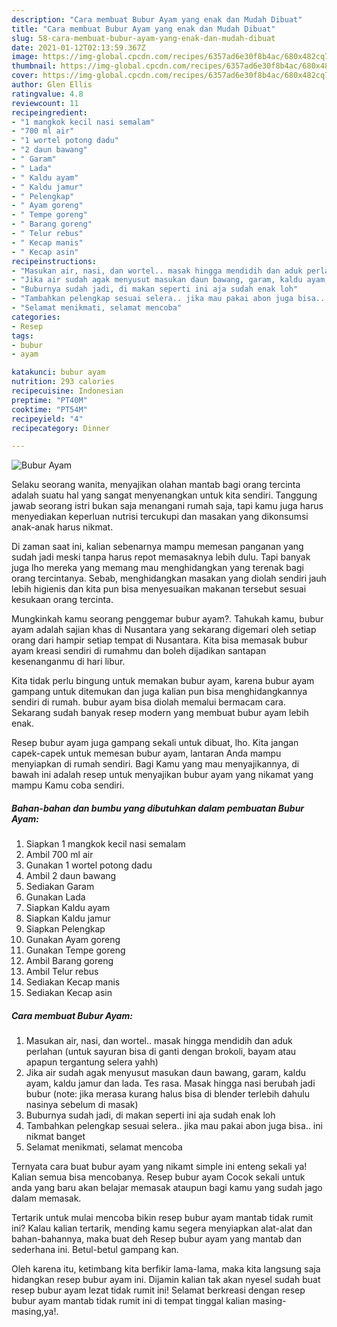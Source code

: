 ```yaml
---
description: "Cara membuat Bubur Ayam yang enak dan Mudah Dibuat"
title: "Cara membuat Bubur Ayam yang enak dan Mudah Dibuat"
slug: 58-cara-membuat-bubur-ayam-yang-enak-dan-mudah-dibuat
date: 2021-01-12T02:13:59.367Z
image: https://img-global.cpcdn.com/recipes/6357ad6e30f8b4ac/680x482cq70/bubur-ayam-foto-resep-utama.jpg
thumbnail: https://img-global.cpcdn.com/recipes/6357ad6e30f8b4ac/680x482cq70/bubur-ayam-foto-resep-utama.jpg
cover: https://img-global.cpcdn.com/recipes/6357ad6e30f8b4ac/680x482cq70/bubur-ayam-foto-resep-utama.jpg
author: Glen Ellis
ratingvalue: 4.8
reviewcount: 11
recipeingredient:
- "1 mangkok kecil nasi semalam"
- "700 ml air"
- "1 wortel potong dadu"
- "2 daun bawang"
- " Garam"
- " Lada"
- " Kaldu ayam"
- " Kaldu jamur"
- " Pelengkap"
- " Ayam goreng"
- " Tempe goreng"
- " Barang goreng"
- " Telur rebus"
- " Kecap manis"
- " Kecap asin"
recipeinstructions:
- "Masukan air, nasi, dan wortel.. masak hingga mendidih dan aduk perlahan (untuk sayuran bisa di ganti dengan brokoli, bayam atau apapun tergantung selera yahh)"
- "Jika air sudah agak menyusut masukan daun bawang, garam, kaldu ayam, kaldu jamur dan lada. Tes rasa. Masak hingga nasi berubah jadi bubur (note: jika merasa kurang halus bisa di blender terlebih dahulu nasinya sebelum di masak)"
- "Buburnya sudah jadi, di makan seperti ini aja sudah enak loh"
- "Tambahkan pelengkap sesuai selera.. jika mau pakai abon juga bisa.. ini nikmat banget"
- "Selamat menikmati, selamat mencoba"
categories:
- Resep
tags:
- bubur
- ayam

katakunci: bubur ayam 
nutrition: 293 calories
recipecuisine: Indonesian
preptime: "PT40M"
cooktime: "PT54M"
recipeyield: "4"
recipecategory: Dinner

---
```



![Bubur Ayam](https://img-global.cpcdn.com/recipes/6357ad6e30f8b4ac/680x482cq70/bubur-ayam-foto-resep-utama.jpg)

Selaku seorang wanita, menyajikan olahan mantab bagi orang tercinta adalah suatu hal yang sangat menyenangkan untuk kita sendiri. Tanggung jawab seorang istri bukan saja menangani rumah saja, tapi kamu juga harus menyediakan keperluan nutrisi tercukupi dan masakan yang dikonsumsi anak-anak harus nikmat.

Di zaman  saat ini, kalian sebenarnya mampu memesan panganan yang sudah jadi meski tanpa harus repot memasaknya lebih dulu. Tapi banyak juga lho mereka yang memang mau menghidangkan yang terenak bagi orang tercintanya. Sebab, menghidangkan masakan yang diolah sendiri jauh lebih higienis dan kita pun bisa menyesuaikan makanan tersebut sesuai kesukaan orang tercinta. 



Mungkinkah kamu seorang penggemar bubur ayam?. Tahukah kamu, bubur ayam adalah sajian khas di Nusantara yang sekarang digemari oleh setiap orang dari hampir setiap tempat di Nusantara. Kita bisa memasak bubur ayam kreasi sendiri di rumahmu dan boleh dijadikan santapan kesenanganmu di hari libur.

Kita tidak perlu bingung untuk memakan bubur ayam, karena bubur ayam gampang untuk ditemukan dan juga kalian pun bisa menghidangkannya sendiri di rumah. bubur ayam bisa diolah memalui bermacam cara. Sekarang sudah banyak resep modern yang membuat bubur ayam lebih enak.

Resep bubur ayam juga gampang sekali untuk dibuat, lho. Kita jangan capek-capek untuk memesan bubur ayam, lantaran Anda mampu menyiapkan di rumah sendiri. Bagi Kamu yang mau menyajikannya, di bawah ini adalah resep untuk menyajikan bubur ayam yang nikamat yang mampu Kamu coba sendiri.

<!--inarticleads1-->

##### Bahan-bahan dan bumbu yang dibutuhkan dalam pembuatan Bubur Ayam:

1. Siapkan 1 mangkok kecil nasi semalam
1. Ambil 700 ml air
1. Gunakan 1 wortel potong dadu
1. Ambil 2 daun bawang
1. Sediakan  Garam
1. Gunakan  Lada
1. Siapkan  Kaldu ayam
1. Siapkan  Kaldu jamur
1. Siapkan  Pelengkap
1. Gunakan  Ayam goreng
1. Gunakan  Tempe goreng
1. Ambil  Barang goreng
1. Ambil  Telur rebus
1. Sediakan  Kecap manis
1. Sediakan  Kecap asin




<!--inarticleads2-->

##### Cara membuat Bubur Ayam:

1. Masukan air, nasi, dan wortel.. masak hingga mendidih dan aduk perlahan (untuk sayuran bisa di ganti dengan brokoli, bayam atau apapun tergantung selera yahh)
1. Jika air sudah agak menyusut masukan daun bawang, garam, kaldu ayam, kaldu jamur dan lada. Tes rasa. Masak hingga nasi berubah jadi bubur (note: jika merasa kurang halus bisa di blender terlebih dahulu nasinya sebelum di masak)
1. Buburnya sudah jadi, di makan seperti ini aja sudah enak loh
1. Tambahkan pelengkap sesuai selera.. jika mau pakai abon juga bisa.. ini nikmat banget
1. Selamat menikmati, selamat mencoba




Ternyata cara buat bubur ayam yang nikamt simple ini enteng sekali ya! Kalian semua bisa mencobanya. Resep bubur ayam Cocok sekali untuk anda yang baru akan belajar memasak ataupun bagi kamu yang sudah jago dalam memasak.

Tertarik untuk mulai mencoba bikin resep bubur ayam mantab tidak rumit ini? Kalau kalian tertarik, mending kamu segera menyiapkan alat-alat dan bahan-bahannya, maka buat deh Resep bubur ayam yang mantab dan sederhana ini. Betul-betul gampang kan. 

Oleh karena itu, ketimbang kita berfikir lama-lama, maka kita langsung saja hidangkan resep bubur ayam ini. Dijamin kalian tak akan nyesel sudah buat resep bubur ayam lezat tidak rumit ini! Selamat berkreasi dengan resep bubur ayam mantab tidak rumit ini di tempat tinggal kalian masing-masing,ya!.

